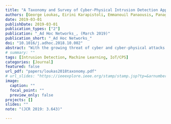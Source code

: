 ```yaml
---
title: "A Taxonomy and Survey of Cyber-Physical Intrusion Detection Approaches for Vehicles"
authors: [George Loukas, Eirini Karapistoli, Emmanouil Panaousis, Panagiotis Sarigiannidis, Anatolij Bezemskij, Tuan Vuong]
date: 2019-03-01
publishDate: 2019-03-01
publication_types: ["2"]
publication: "_Ad Hoc Networks_, (March 2019)"
publication_short: "_Ad Hoc Networks_"
doi: "10.1016/j.adhoc.2018.10.002"
abstract: "With the growing threat of cyber and cyber-physical attacks against automobiles, drones, ships, driverless pods and other vehicles, there is also a growing need for intrusion detection approaches that can facilitate defence against such threats. Vehicles tend to have limited processing resources and are energy-constrained. So, any security provision needs to abide by these limitations. At the same time, attacks against vehicles are very rare, often making knowledge-based intrusion detection systems less practical than behaviour-based ones, which is the reverse of what is seen in conventional computing systems. Furthermore, vehicle design and implementation can differ wildly between different types or different manufacturers, which can lead to intrusion detection designs that are vehicle-specific. Equally importantly, vehicles are practically defined by their ability to move, autonomously or not. Movement, as well as other physical manifestations of their operation may allow cyber security breaches to lead to physical damage, but can also be an opportunity for detection. For example, physical sensing can contribute to more accurate or more rapid intrusion detection through observation and analysis of physical manifestations of a security breach. This paper presents a classification and survey of intrusion detection systems designed and evaluated specifically on vehicles and networks of vehicles. Its aim is to help identify existing techniques that can be adopted in the industry, along with their advantages and disadvantages, as well as to identify gaps in the literature, which are attractive and highly meaningful areas of future research."
# summary: ""
tags: [Intrusion Detection, Machine Learning, IoT/CPS]
categories: [Journal]
featured: false
url_pdf: "papers/loukas2018taxonomy.pdf"
# url_slides: "https://ieeexplore.ieee.org/stamp/stamp.jsp?tp=&arnumber=8894107"
image:
  caption: ""
  focal_point: ""
  preview_only: false
projects: []
slides: ""
note: "(JCR 2019: 3.643)"

---
```


